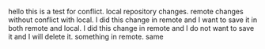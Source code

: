 hello
this is a test for conflict.
local repository changes.
remote changes without conflict with local.
I did this change in remote and I want to save it in both remote and local.
I did this change in remote and I do not want to save it and I will delete it. 
something in remote.
same
